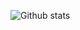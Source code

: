 <div align="center" style="display: flex; justify-content: space-between; align: center;"> 

![Github stats](https://github-readme-stats.vercel.app/api?username=Tomas-Kozak&theme=tokyonight&show_icons=true&count_private=true&theme=transparent)

</div>
